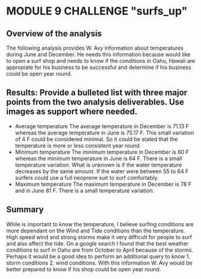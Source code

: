 # MODULE 9 CHALLENGE "surfs_up"
## Overview of the analysis
The following analysis provides W. Avy information about temperatures during June and December. He needs this information because would like to open a surf shop and needs to know if the conditions in Oahu, Hawaii are appropiate for his business to be successful and determine if his business could be open year round. 

## Results: Provide a bulleted list with three major points from the two analysis deliverables. Use images as support where needed.
- Average temperature
    The average temperature in December is 71.13 F whereas the average temperature in June is 75.17 F. This small variation of 4 F could be considered minimal. So it could be stated that the temperature is more or less consistent year round. 
- Minimum temperature
    The minimum temperature in December is 60 F whereas the minimum temperature in June is 64 F. There is a small temperature variation. What is unknown is if the water temperature decreases by the same amount. If the water were between 55 to 64 F surfers could use a full neoprene suit to surf comfortably. 
- Maximum temperature
    The maximum temperature in December is 78 F and in June 81 F. There is a small temperature variation. 

## Summary

While is important to know the temperature, I believe surfing conditions are more dependant on the Wind and Tide conditions than the temperature. High speed wind and strong storms make it very difficult for people to surf and also affect the tide. On a google search I found that the best weather conditions to surf in Oahu are from October to April because of the storms. Perhaps it would be a good idea to perform an additional query to know 1. storm conditions 2. wind conditions. With this information W. Avy would be better prepared to know if his shop could be open year round. 